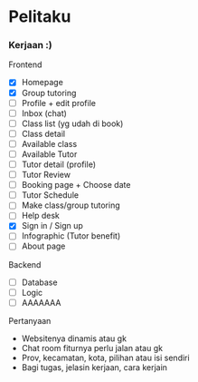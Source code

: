 # Pelitaku

### Kerjaan :)

Frontend
- [X] Homepage
- [X] Group tutoring
- [ ] Profile + edit profile
- [ ] Inbox (chat)
- [ ] Class list (yg udah di book)
- [ ] Class detail
- [ ] Available class
- [ ] Available Tutor
- [ ] Tutor detail (profile)
- [ ] Tutor Review
- [ ] Booking page + Choose date
- [ ] Tutor Schedule
- [ ] Make class/group tutoring
- [ ] Help desk
- [X] Sign in / Sign up
- [ ] Infographic (Tutor benefit)
- [ ] About page

Backend
- [ ] Database
- [ ] Logic
- [ ] AAAAAAA

Pertanyaan
- Websitenya dinamis atau gk
- Chat room fiturnya perlu jalan atau gk
- Prov, kecamatan, kota, pilihan atau isi sendiri
- Bagi tugas, jelasin kerjaan, cara kerjain
